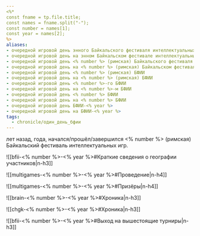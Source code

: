 ```yaml
---
<%*
const fname = tp.file.title;
const names = fname.split("-"); 
const number = names[1];
const year = names[2];
%>
aliases:
- очередной игровой день энного Байкальского фестиваля интеллектуальных игр
- очередной игровой день на энном Байкальском фестивале интеллектуальных игр
- очередной игровой день <% number %> (римская) Байкальского фестиваля интеллектуальных игр
- очередной игровой день на <% number %> (римская) Байкальском фестивале интеллектуальных игр
- очередной игровой день <% number %> (римская) БФИИ
- очередной игровой день на <% number %> (римская) БФИИ
- очередной игровой день <% number %>-го БФИИ
- очередной игровой день на <% number %>-м БФИИ
- очередной игровой день <% number %> БФИИ
- очередной игровой день на <% number %> БФИИ
- очередной игровой день БФИИ-<% year %>
- очередной игровой день на БФИИ-<% year %>
tags:
  - chronicle/один_день_бфии
---
```

 лет назад,  года, начался/прошёл/завершился <% number %> (римская) Байкальский фестиваль интеллектуальных игр.

![[bfii-<% number %>-<% year %>#Краткие сведения о географии участников|n-h3]]

![[multigames-<% number %>-<% year %>#Проведение|n-h4]]

![[multigames-<% number %>-<% year %>#Призёры|n-h4]]

![[brain-<% number %>-<% year %>#Хроника|n-h3]]

![[chgk-<% number %>-<% year %>#Хроника|n-h3]]

![[bfii-<% number %>-<% year %>#Выход на вышестоящие турниры|n-h3]]